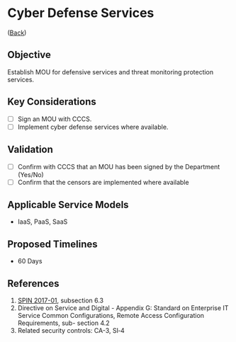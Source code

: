 # Cyber Defense Services

([Back](../README.md))

## Objective

Establish MOU for defensive services and threat monitoring protection services.

## Key Considerations

- [ ] Sign an MOU with CCCS.
- [ ] Implement cyber defense services where available.

## Validation

- [ ] Confirm with CCCS that an MOU has been signed by the Department (Yes/No)
- [ ] Confirm that the censors are implemented where available

## Applicable Service Models

- IaaS, PaaS, SaaS

## Proposed Timelines

- 60 Days

## References

1. [SPIN 2017-01](https://www.canada.ca/en/treasury-board-secretariat/services/access-information-privacy/security-identity-management/direction-secure-use-commercial-cloud-services-spin.html), subsection 6.3
2. Directive on Service and Digital - Appendix G: Standard on Enterprise IT Service Common Configurations, Remote Access Configuration Requirements, sub- section 4.2
3. Related security controls: CA-3, SI‑4
